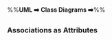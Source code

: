 <link rel="stylesheet" href="{{baseUrl}}/css/textbook.css">

<div class="website-content">

%%**UML :arrow_right: Class Diagrams :arrow_right:**%%

### Associations as Attributes

<div id="main">

<include src="./what/embed.md" />

</div>
</div>
